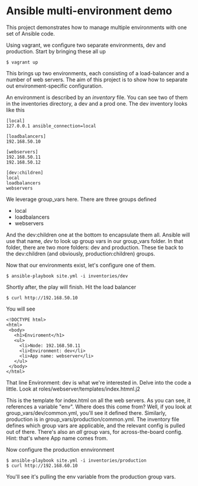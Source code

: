 # Ansible multi-environment demo

This project demonstrates how to manage multiple environments with one set of Ansible code.

Using vagrant, we configure two separate environments, dev and production. Start by bringing these all up

    $ vagrant up

This brings up two environments, each consisting of a load-balancer and a number of web servers. The aim of this project is to show how to separate out environment-specific configuration.


An environment is described by an *inventory* file. You can see two of them in the inventories directory, a dev and a prod one. The dev inventory looks like this

```
[local]
127.0.0.1 ansible_connection=local

[loadbalancers]
192.168.50.10

[webservers]
192.168.50.11
192.168.50.12

[dev:children]
local
loadbalancers
webservers
```

We leverage group_vars here. There are three groups defined

 * local
 * loadbalancers
 * webservers

And the dev:children one at the bottom to encapsulate them all. Ansible will use that name, *dev* to look up group vars in our group_vars folder. In that folder, there are two more folders: dev and production. These tie back to the dev:children (and obviously, production:children) groups. 

Now that our environments exist, let's configure one of them.

    $ ansible-playbook site.yml -i inventories/dev

Shortly after, the play will finish. Hit the load balancer

    $ curl http://192.168.50.10

 You will see

 ```
 <!DOCTYPE html>
<html>
  <body>
    <h1>Enviroment</h1>
    <ul>
      <li>Node: 192.168.50.11
      <li>Environment: dev</li>
      <li>App name: webserver</li>
    </ul>
  </body>
</html>
```

That line Environment: dev is what we're interested in. Delve into the code a little. Look at roles/webserver/templates/index.htmnl.j2

This is the template for index.html on all the web servers. As you can see, it references a variable "env". Where does this come from?  Well, if you look at group_vars/dev/common.yml, you'll see it defined there. Similarly, production is in group_vars/production/common.yml. The inventory file defines which group vars are applicable, and the relevant config is pulled out of there. There's also an *all* group vars, for across-the-board config. Hint: that's where App name comes from.

Now configure the production ennvironment

    $ ansible-playbook site.yml -i inventories/production
    $ curl http://192.168.60.10

You'll see it's pulling the env variable from the production group vars. 